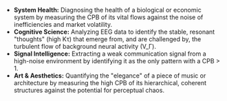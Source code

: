 *   **System Health:** Diagnosing the health of a biological or economic system by measuring the CPB of its vital flows against the noise of inefficiencies and market volatility.
*   **Cognitive Science:** Analyzing EEG data to identify the stable, resonant "thoughts" (high Kτ) that emerge from, and are challenged by, the turbulent flow of background neural activity (V_Γ).
*   **Signal Intelligence:** Extracting a weak communication signal from a high-noise environment by identifying it as the only pattern with a CPB > 1.
*   **Art & Aesthetics:** Quantifying the "elegance" of a piece of music or architecture by measuring the high CPB of its hierarchical, coherent structures against the potential for perceptual chaos.